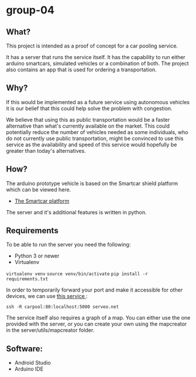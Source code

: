 # group-04

## What?
This project is intended as a proof of concept for a car pooling service. 

It has a server that runs the service itself.
It has the capability to run either arduino smartcars, simulated vehicles or a combination of both. 
The project also contains an app that is used for ordering a transportation.
## Why?
If this would be implemented as a future service using autonomous vehicles it is our belief that this could help solve the problem with congestion.

We believe that using this as public transportation would be a faster alternative than what's currently available on the market.
This could potentially reduce the number of vehicles needed as some individuals, who do not currently use public transportation, might be convinced to use this service
as the availability and speed of this service would hopefully be greater than today's alternatives.

## How?
The arduino prototype vehicle is based on the Smartcar shield platform which can be viewed here.
* [The Smartcar platform](http://plat.is/smartcar)

The server and  it's additional features is written in python.

## Requirements
To be able to run the server you need the following:

* Python 3 or newer
* Virtualenv

`virtualenv venv`
`source venv/bin/activate`
`pip install -r requirements.txt`

In order to temporarily forward your port and make it accessible for other devices, we can use <a href="https://serveo.net/"> this service </a>:

`ssh -R carpool:80:localhost:5000 serveo.net`

The service itself also requires a graph of a map.
You can either use the one provided with the server, or you can create your own using the mapcreator in the server/utils/mapcreator folder. 

## Software:
* Android Studio
* Arduino IDE 
